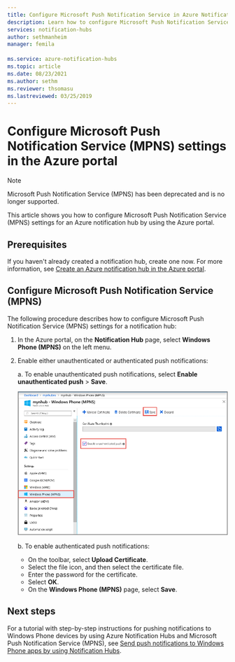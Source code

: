 ```yaml
---
title: Configure Microsoft Push Notification Service in Azure Notification Hubs | Microsoft Docs
description: Learn how to configure Microsoft Push Notification Service settings for an Azure notification hub.
services: notification-hubs
author: sethmanheim
manager: femila

ms.service: azure-notification-hubs
ms.topic: article
ms.date: 08/23/2021
ms.author: sethm
ms.reviewer: thsomasu
ms.lastreviewed: 03/25/2019
---
```


# Configure Microsoft Push Notification Service (MPNS) settings in the Azure portal

> [!NOTE]
> Microsoft Push Notification Service (MPNS) has been deprecated and is no longer supported.

This article shows you how to configure Microsoft Push Notification Service (MPNS) settings for an Azure notification hub by using the Azure portal.

## Prerequisites

If you haven't already created a notification hub, create one now. For more information, see [Create an Azure notification hub in the Azure portal](create-notification-hub-portal.md).

## Configure Microsoft Push Notification Service (MPNS)

The following procedure describes how to configure Microsoft Push Notification Service (MPNS) settings for a notification hub:

1. In the Azure portal, on the **Notification Hub** page, select **Windows Phone (MPNS)** on the left menu.
2. Enable either unauthenticated or authenticated push notifications:

   a. To enable unauthenticated push notifications, select **Enable unauthenticated push** > **Save**.

      ![Screenshot that shows how to enable unauthenticated push notifications](./media/notification-hubs-windows-phone-get-started/azure-portal-unauth.png)

   b. To enable authenticated push notifications:
      * On the toolbar, select **Upload Certificate**.
      * Select the file icon, and then select the certificate file.
      * Enter the password for the certificate.
      * Select **OK**.
      * On the **Windows Phone (MPNS)** page, select **Save**.

## Next steps

For a tutorial with step-by-step instructions for pushing notifications to Windows Phone devices by using Azure Notification Hubs and Microsoft Push Notification Service (MPNS), see [Send push notifications to Windows Phone apps by using Notification Hubs](notification-hubs-windows-mobile-push-notifications-mpns.md).
